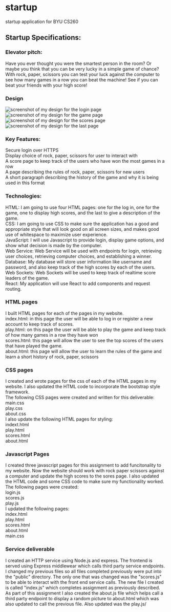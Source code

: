 # startup
startup application for BYU CS260  

## Startup Specifications:
### Elevator pitch:
Have you ever thought you were the smartest person in the room? Or maybe you think that you can be very lucky in a simple game of chance? With rock, paper, scissors you can test your luck against the computer to see how many games in a row you can beat the machine! See if you can beat your friends with your high score!  

### Design
![screenshot of my design for the login page](/loginpagedraft.jpg)
![screenshot of my design for the game page](/gamepagedraft.jpg)
![screenshot of my design for the scores page](/scorespagedraft.jpg)
![screenshot of my design for the last page](/lastpagedraft.jpg)

### Key Features:
Secure login over HTTPS  
Display choice of rock, paper, scissors for user to interact with  
A score page to keep track of the users who have won the most games in a  row  
A page describing the rules of rock, paper, scissors for new users  
A short paragraph describing the history of the game and why it is being used in this format  

### Technologies:
HTML: I am going to use four HTML pages: one for the log in, one for the game, one to display high scores, and the last to give a description of the game.  
CSS: I am going to use CSS to make sure the application has a good and appropriate style that will look good on all screen sizes, and makes good use of whitespace to maximize user experience.  
JavaScript: I will use Javascript to provide login, display game options, and show what decision is made by the computer.  
Web Service: Web Service will be used with endpoints for login, retrieving user choices, retrieving computer choices, and establishing a winner.  
Database: My database will store user information like username and password, and also keep track of the high scores by each of the users.  
Web Sockets: Web Sockets will be used to keep track of realtime score leaders of the game.  
React: My application will use React to add components and request routing.  

### HTML pages
I built HTML pages for each of the pages in my website.  
index.html: in this page the user will be able to log in or register a new account to keep track of scores.  
play.html: on this page the user will be able to play the game and keep track of how many games in a row they have won  
scores.html: this page will allow the user to see the top scores of the users that have played the game.  
about.html: this page will allow the user to learn the rules of the game and learn a short history of rock, paper, scissors

### CSS pages
I created and wrote pages for the css of each of the HTML pages in my website. I also updated the HTML code to incorporate the bootstrap style framework.  
The following CSS pages were created and written for this deliverable:  
main.css  
play.css  
about.css  
I also update the following HTML pages for styling:  
indext.html  
play.html  
scores.html  
about.html  

### Javascript Pages

I created three javascript pages for this assignment to add funcitonality to my website. Now the website should work with rock paper scissors against a computer and update the high scores to the sores page. I also updated the HTML code and some CSS code to make sure my functionality worked.  
The following pages were created:  
login.js  
scores.js  
play.js  
I updated the following pages:  
index.html  
play.html  
scores.html  
about.html  
main.css  


### Service deliverable

I created an HTTP service using Node.js and express. The frontend is served using Express middlewear which calls third party service endpoints. I changed my previous files so all files completed previously were put into the "public" directory. The only one that was changed was the "scores.js" to be able to interact with the front end service calls. The new file I created is called "index.js" which completes assignment as previously described.  
As part of this assignment I also created the about.js file which helps call a third party endpoint to display a random picture to about.html which was also updated to call the previous file. Also updated was the play.js/